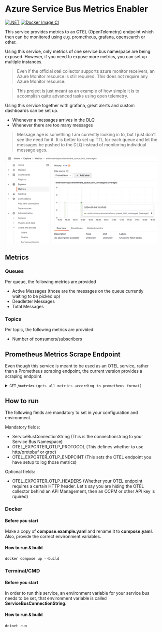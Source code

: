 # Azure Service Bus Metrics Enabler

[![.NET](https://github.com/syron/opentelemetry.servicebus.metricsenabler/actions/workflows/dotnet.yml/badge.svg)](https://github.com/syron/opentelemetry.servicebus.metricsenabler/actions/workflows/dotnet.yml) [![Docker Image CI](https://github.com/syron/opentelemetry.servicebus.metricsenabler/actions/workflows/docker-image.yml/badge.svg)](https://github.com/syron/opentelemetry.servicebus.metricsenabler/actions/workflows/docker-image.yml)

This service provides metrics to an OTEL (OpenTelemetry) endpoint which then can be monitored using e.g. prometheus, grafana, opensearch or other.

Using this service, only metrics of one service bus namespace are being exposed. However, if you need to expose more metrics, you can set up multiple instances.

> Even if the official otel collector supports azure monitor receivers, an Azure Monitor resource is still required. This does not require any Azure Monitor resource.

> This project is just meant as an example of how simple it is to accomplish quite advanced tasks using open telemetry.

Using this service together with grafana, great alerts and custom dashboards can be set up.

* Whenever a messages arrives in the DLQ
* Whenever there are too many messages

> Message age is something I am currently looking in to, but I just don't see the need for it. It is better to set up TTL for each queue and let the messages be pushed to the DLQ instead of monitoring individual message ages.

![Grafana metrics explorer](_assets/images/grafana_metrics_explorer.png?raw=true "Grafana metrics explorer")

## Metrics

### Queues

Per queue, the following metrics are provided

* Active Messages (those are the messages on the queue currently waiting to be picked up)
* Deadletter Messages
* Total Messages

### Topics

Per topic, the following metrics are provided

* Number of consumers/subscribers

## Prometheus Metrics Scrape Endpoint

Even though this service is meant to be used as an OTEL service, rather than a Prometheus scraping endpoint, the current version provides a scraping endpoint.

<details>
 <summary><code>GET</code> <code><b>/metrics</b></code> <code>(gets all metrics according to prometheus format)</code></summary>

##### Responses

> | http code     | content-type                      | response                                                            |
> |---------------|-----------------------------------|---------------------------------------------------------------------|
> | `200`         | `text/plain;charset=UTF-8`        | \# TYPE queue_blablabla_messages gauge<br />queue_blablabla_messages{otel_scope_name="ServiceBus",count="active"} 0 1720205607277<br />queue_blablabla_messages{otel_scope_name="ServiceBus",count="deadletter"} 6 1720205607277<br />queue_blablabla_messages{otel_scope_name="ServiceBus",count="total"} 6 1720205607277<br />\# TYPE queue_blub_messages gauge<br />queue_blub_messages{otel_scope_name="ServiceBus",count="active"} 0 1720205607277<br />queue_blub_messages{otel_scope_name="ServiceBus",count="deadletter"} 1 1720205607277<br />queue_blub_messages{otel_scope_name="ServiceBus",count="total"} 1 1720205607277<br />\# TYPE queue_test_messages gauge<br />queue_test_messages{otel_scope_name="ServiceBus",count="active"} 6 1720205607277<br />queue_test_messages{otel_scope_name="ServiceBus",count="deadletter"} 0 1720205607277<br />queue_test_messages{otel_scope_name="ServiceBus",count="total"} 6 1720205607277\#EOF  |

##### Example cURL

> ```javascript
>  curl -X GET -H "Content-Type: application/json" http://localhost:8080/metrics
> ```

</details>

## How to run

The following fields are mandatory to set in your configuration and environment. 

Mandatory fields:

* ServiceBusConnectionString (This is the connectionstring to your Service Bus Namespace)
* OTEL_EXPORTER_OTLP_PROTOCOL (This defines whether to use http/protobuf or grpc)
* OTEL_EXPORTER_OTLP_ENDPOINT (This sets the OTEL endpoint you have setup to log those metrics)

Optional fields:

* OTEL_EXPORTER_OTLP_HEADERS (Whether your OTEL endpoint requires a certain HTTP header. Let's say you are hiding the OTEL collector behind an API Management, then an OCPM or other API key is rquired)

### Docker

#### Before you start

Make a copy of **compose.example.yaml** and rename it to **compose.yaml**. Also, provide the correct environment variables.

#### How to run & build

```docker compose up --build```

### Terminal/CMD

#### Before you start

In order to run this service, an environment variable for your service bus needs to be set, that environment variable is called **ServiceBusConnectionString**.

#### How to run & build

```dotnet run```
